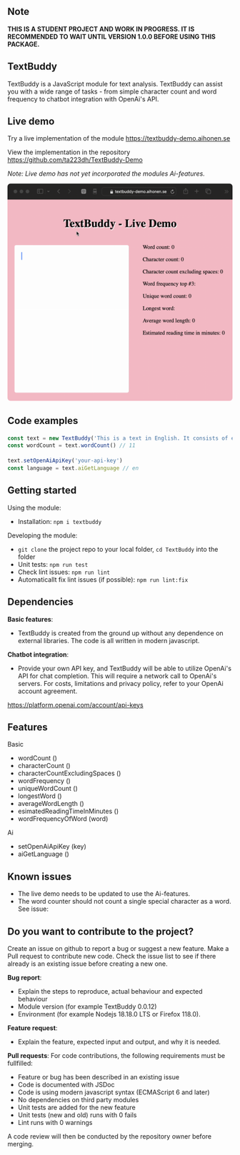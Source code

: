 ## Note
**THIS IS A STUDENT PROJECT AND WORK IN PROGRESS. IT IS RECOMMENDED TO WAIT UNTIL VERSION 1.0.0 BEFORE USING THIS PACKAGE.**

## TextBuddy
TextBuddy is a JavaScript module for text analysis. TextBuddy can assist you with a wide range of tasks - from simple character count and word frequency to chatbot integration with OpenAi's API.

## Live demo

Try a live implementation of the module https://textbuddy-demo.aihonen.se

View the implementation in the repository https://github.com/ta223dh/TextBuddy-Demo

_Note: Live demo has not yet incorporated the modules Ai-features._

![](readme_live_demo.gif "Live demo")

## Code examples

```javascript
const text = new TextBuddy('This is a text in English. It consists of eleven words.')
const wordCount = text.wordCount() // 11

text.setOpenAiApiKey('your-api-key')
const language = text.aiGetLanguage // en 
```

## Getting started 
Using the module:
- Installation: `npm i textbuddy`

Developing the module:
- `git clone` the project repo to your local folder, `cd TextBuddy` into the folder
- Unit tests: `npm run test`
- Check lint issues: `npm run lint`
- Automaticallt fix lint issues (if possible): `npm run lint:fix`

## Dependencies
**Basic features**:
- TextBuddy is created from the ground up without any dependence on external libraries. The code is all written in modern javascript.

**Chatbot integration**:
- Provide your own API key, and TextBuddy will be able to utilize OpenAi's API for chat completion. This will require a network call to OpenAi's servers. For costs, limitations and privacy policy, refer to your OpenAi account agreement.

https://platform.openai.com/account/api-keys

## Features
Basic
- wordCount () 
- characterCount ()
- characterCountExcludingSpaces ()
- wordFrequency ()
- uniqueWordCount ()
- longestWord ()
- averageWordLength ()
- esimatedReadingTimeInMinutes ()
- wordFrequencyOfWord (word)

Ai
- setOpenAiApiKey (key)
- aiGetLanguage ()

## Known issues
- The live demo needs to be updated to use the Ai-features.
- The word counter should not count a single special character as a word. See issue: 

## Do you want to contribute to the project?
Create an issue on github to report a bug or suggest a new feature. Make a Pull request to contribute new code. Check the issue list to see if there already is an existing issue before creating a new one.

**Bug report**:
- Explain the steps to reproduce, actual behaviour and expected behaviour
- Module version (for example TextBuddy 0.0.12)
- Environment (for example Nodejs 18.18.0 LTS or Firefox 118.0).

**Feature request**:
- Explain the feature, expected input and output, and why it is needed.

**Pull requests**:
For code contributions, the following requirements must be fullfilled:

- Feature or bug has been described in an existing issue
- Code is documented with JSDoc
- Code is using modern javascript syntax (ECMAScript 6 and later)
- No dependencies on third party modules
- Unit tests are added for the new feature
- Unit tests (new and old) runs with 0 fails
- Lint runs with 0 warnings

A code review will then be conducted by the repository owner before merging.